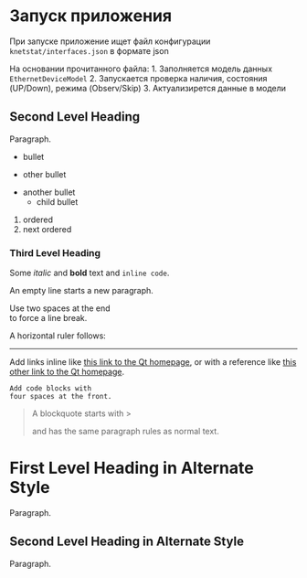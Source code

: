 # Запуск приложения
При запуске приложение ищет файл конфигурации `knetstat/interfaces.json`
 в формате json
 
На основании прочитанного файла:
    1. Заполняется модель данных `EthernetDeviceModel`
    2. Запускается проверка наличия, состояния (UP/Down), режима (Observ/Skip)
    3. Актуализирется данные в модели

## Second Level Heading

Paragraph.

- bullet
+ other bullet
* another bullet
    * child bullet

1. ordered
2. next ordered

### Third Level Heading

Some *italic* and **bold** text and `inline code`.

An empty line starts a new paragraph.

Use two spaces at the end  
to force a line break.

A horizontal ruler follows:

---

Add links inline like [this link to the Qt homepage](https://www.qt.io),
or with a reference like [this other link to the Qt homepage][1].

    Add code blocks with
    four spaces at the front.

> A blockquote
> starts with >
>
> and has the same paragraph rules as normal text.

First Level Heading in Alternate Style
======================================

Paragraph.

Second Level Heading in Alternate Style
---------------------------------------

Paragraph.

[1]: https://www.qt.io
